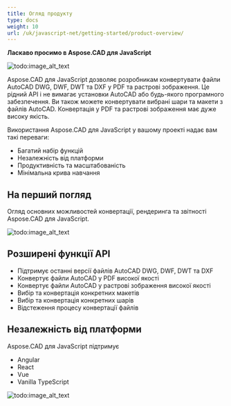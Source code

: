 ```yaml
---
title: Огляд продукту
type: docs
weight: 10
url: /uk/javascript-net/getting-started/product-overview/
---
```


**Ласкаво просимо в Aspose.CAD для JavaScript**

![todo:image_alt_text](/cad/_assets/home_5.png)

Aspose.CAD для JavaScript дозволяє розробникам конвертувати файли AutoCAD DWG, DWF, DWT та DXF у PDF та растрові зображення. Це рідний API і не вимагає установки AutoCAD або будь-якого програмного забезпечення. Ви також можете конвертувати вибрані шари та макети з файлів AutoCAD. Конвертація у PDF та растрові зображення має дуже високу якість.

Використання Aspose.CAD для JavaScript у вашому проекті надає вам такі переваги:

- Багатий набір функцій
- Незалежність від платформи
- Продуктивність та масштабованість
- Мінімальна крива навчання

## **На перший погляд**
Огляд основних можливостей конвертації, рендеринга та звітності Aspose.CAD для JavaScript.

![todo:image_alt_text](/cad/_assets/javascript-net/product-overview_2.png)
## **Розширені функції API**
- Підтримує останні версії файлів AutoCAD DWG, DWF, DWT та DXF
- Конвертує файли AutoCAD у PDF високої якості
- Конвертує файли AutoCAD у растрові зображення високої якості
- Вибір та конвертація конкретних макетів
- Вибір та конвертація конкретних шарів
- Відстеження процесу конвертації файлів
## **Незалежність від платформи**
Aspose.CAD для JavaScript підтримує

- Angular
- React
- Vue
- Vanilla TypeScript

![todo:image_alt_text](/cad/_assets/javascript-net/product-overview_3.png)
